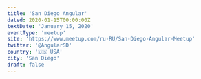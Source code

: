 ```yaml
---
title: 'San Diego Angular'
dated: 2020-01-15T00:00:00Z
textDate: 'January 15, 2020'
eventType: 'meetup'
site: 'https://www.meetup.com/ru-RU/San-Diego-Angular-Meetup'
twitter: '@AngularSD'
country: '🇺🇸 USA'
city: 'San Diego'
draft: false
---
```

